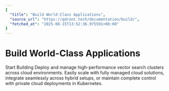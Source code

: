 ```yaml
---
{
  "title": "Build World-Class Applications",
  "source_url": "https://qdrant.tech/documentation/build/",
  "fetched_at": "2025-08-15T13:52:36.975591+00:00"
}
---
```


# Build World-Class Applications

Start Building
Deploy and manage high-performance vector search clusters across cloud environments. Easily scale with fully managed cloud solutions, integrate seamlessly across hybrid setups, or maintain complete control with private cloud deployments in Kubernetes.
